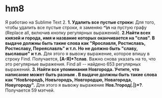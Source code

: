 # hm8
Я работаю на Sublime Text 2.
**1. Удалить все пустые строки:** 
Для того, чтобы удалить все пустые строки, я заменяю **^\n** на пуcтую графу (Replace all, включив кнопку регулярных выражений). 
**2.Найти всех князей и города, имя и название которых оканчивается на "слав". В выдаче должны быть такие слова как "Ярославля, Ростиславъ, Ростиславу, Переяславлъ" и т.п. Но не должно быть "славу, выславше" и т.п.**
Для этого я вывожу выражение, которое впишу в строку Find. Получается, **[А-Я]*?слав**. Важно снова указать на то, что это регулярные выражения. Find all -- найдено 653 регулярных выражений. 
**3. Найти все упоминания Новгорода. Учтите, что написание может быть разным . В выдаче должны быть такие слова как "Новѣгородѣ, Новъгородъ, Новгородцю, Новагорода, Новугороду".** 
Для этого я вывожу выражение **Нов.?город(.|)*?**. Получается 59 мэтчей. 

